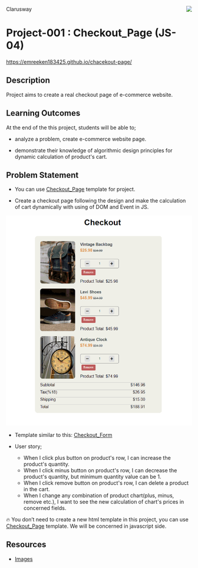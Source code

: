 <p>Clarusway<img align="right"
  src="https://secure.meetupstatic.com/photos/event/3/1/b/9/600_488352729.jpeg"  width="15px"></p>

# Project-001 : Checkout_Page (JS-04)
[]()https://emreeken183425.github.io/chacekout-page/

## Description
Project aims to create a real checkout page of e-commerce website.

## Learning Outcomes

At the end of the this project, students will be able to;

- analyze a problem, create e-commerce website page.

- demonstrate their knowledge of algorithmic design principles for dynamic calculation of product's cart.

   
## Problem Statement

- You can use [Checkout_Page](https://github.com/clarusway/clarusway-full-stack-9-21/tree/main/javascript/projects/004-%20Checkout_Page%20(JS-04)/) template for project.

- Create a checkout page following the design and make the calculation of cart dynamically with using of DOM and Event in JS.

![Form](checkout_app.gif)

* Template similar to this: [Checkout_Form](https://github.com/clarusway/clarusway-full-stack-9-21/tree/main/html-css/projects/004-checkout-form/)

-  User story;

   - When I click plus button on product's row, I can increase the product's quantity.
   - When I click minus button on product's row, I can decrease the product's quantity, but minimum quantity value can be 1.
   - When I click remove button on product's row, I can delete a product in the cart.
   - When I change any combination of product chart(plus, minus, remove etc.), I want to see the new calculation of chart's prices in concerned fields.

🔥 You don’t need to create a new html template in this project, you can use [Checkout_Page](https://github.com/clarusway/clarusway-full-stack-9-21/tree/main/javascript/projects/004-%20Checkout_Page%20(JS-04)/) template. We will be concerned in javascript side.


## Resources

- [Images]("./img")
